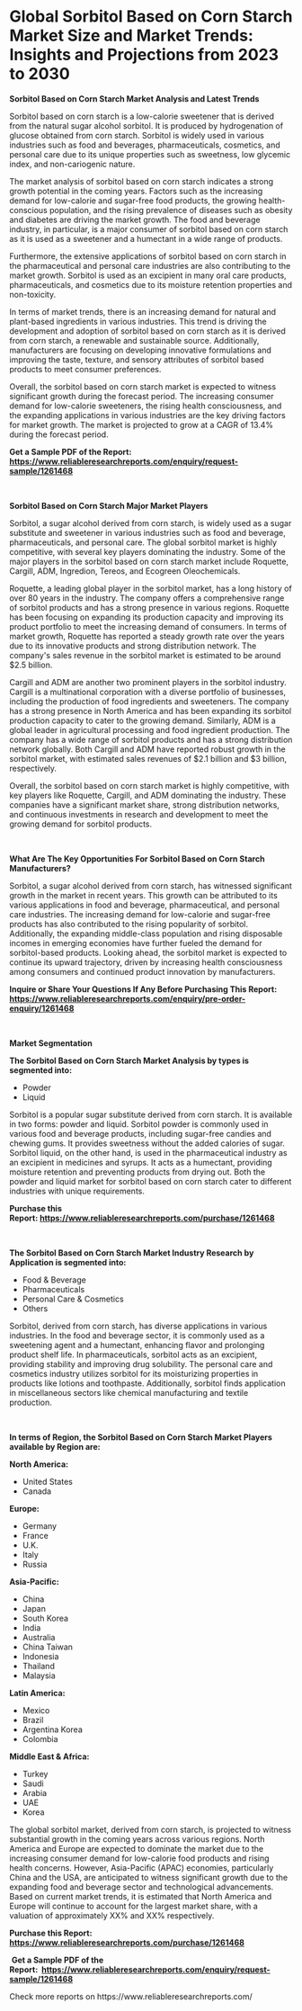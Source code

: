 <p><h1>Global Sorbitol Based on Corn Starch Market Size and Market Trends: Insights and Projections from 2023 to 2030</h1></p><p><strong>Sorbitol Based on Corn Starch Market Analysis and Latest Trends</strong></p>
<p><p>Sorbitol based on corn starch is a low-calorie sweetener that is derived from the natural sugar alcohol sorbitol. It is produced by hydrogenation of glucose obtained from corn starch. Sorbitol is widely used in various industries such as food and beverages, pharmaceuticals, cosmetics, and personal care due to its unique properties such as sweetness, low glycemic index, and non-cariogenic nature.</p><p>The market analysis of sorbitol based on corn starch indicates a strong growth potential in the coming years. Factors such as the increasing demand for low-calorie and sugar-free food products, the growing health-conscious population, and the rising prevalence of diseases such as obesity and diabetes are driving the market growth. The food and beverage industry, in particular, is a major consumer of sorbitol based on corn starch as it is used as a sweetener and a humectant in a wide range of products.</p><p>Furthermore, the extensive applications of sorbitol based on corn starch in the pharmaceutical and personal care industries are also contributing to the market growth. Sorbitol is used as an excipient in many oral care products, pharmaceuticals, and cosmetics due to its moisture retention properties and non-toxicity.</p><p>In terms of market trends, there is an increasing demand for natural and plant-based ingredients in various industries. This trend is driving the development and adoption of sorbitol based on corn starch as it is derived from corn starch, a renewable and sustainable source. Additionally, manufacturers are focusing on developing innovative formulations and improving the taste, texture, and sensory attributes of sorbitol based products to meet consumer preferences.</p><p>Overall, the sorbitol based on corn starch market is expected to witness significant growth during the forecast period. The increasing consumer demand for low-calorie sweeteners, the rising health consciousness, and the expanding applications in various industries are the key driving factors for market growth. The market is projected to grow at a CAGR of 13.4% during the forecast period.</p></p>
<p><strong>Get a Sample PDF of the Report:&nbsp; <a href="https://www.reliableresearchreports.com/enquiry/request-sample/1261468">https://www.reliableresearchreports.com/enquiry/request-sample/1261468</a></strong></p>
<p>&nbsp;</p>
<p><strong>Sorbitol Based on Corn Starch Major Market Players</strong></p>
<p><p>Sorbitol, a sugar alcohol derived from corn starch, is widely used as a sugar substitute and sweetener in various industries such as food and beverage, pharmaceuticals, and personal care. The global sorbitol market is highly competitive, with several key players dominating the industry. Some of the major players in the sorbitol based on corn starch market include Roquette, Cargill, ADM, Ingredion, Tereos, and Ecogreen Oleochemicals.</p><p>Roquette, a leading global player in the sorbitol market, has a long history of over 80 years in the industry. The company offers a comprehensive range of sorbitol products and has a strong presence in various regions. Roquette has been focusing on expanding its production capacity and improving its product portfolio to meet the increasing demand of consumers. In terms of market growth, Roquette has reported a steady growth rate over the years due to its innovative products and strong distribution network. The company's sales revenue in the sorbitol market is estimated to be around $2.5 billion.</p><p>Cargill and ADM are another two prominent players in the sorbitol industry. Cargill is a multinational corporation with a diverse portfolio of businesses, including the production of food ingredients and sweeteners. The company has a strong presence in North America and has been expanding its sorbitol production capacity to cater to the growing demand. Similarly, ADM is a global leader in agricultural processing and food ingredient production. The company has a wide range of sorbitol products and has a strong distribution network globally. Both Cargill and ADM have reported robust growth in the sorbitol market, with estimated sales revenues of $2.1 billion and $3 billion, respectively.</p><p>Overall, the sorbitol based on corn starch market is highly competitive, with key players like Roquette, Cargill, and ADM dominating the industry. These companies have a significant market share, strong distribution networks, and continuous investments in research and development to meet the growing demand for sorbitol products.</p></p>
<p>&nbsp;</p>
<p><strong>What Are The Key Opportunities For Sorbitol Based on Corn Starch Manufacturers?</strong></p>
<p><p>Sorbitol, a sugar alcohol derived from corn starch, has witnessed significant growth in the market in recent years. This growth can be attributed to its various applications in food and beverage, pharmaceutical, and personal care industries. The increasing demand for low-calorie and sugar-free products has also contributed to the rising popularity of sorbitol. Additionally, the expanding middle-class population and rising disposable incomes in emerging economies have further fueled the demand for sorbitol-based products. Looking ahead, the sorbitol market is expected to continue its upward trajectory, driven by increasing health consciousness among consumers and continued product innovation by manufacturers.</p></p>
<p><strong>Inquire or Share Your Questions If Any Before Purchasing This Report: <a href="https://www.reliableresearchreports.com/enquiry/pre-order-enquiry/1261468">https://www.reliableresearchreports.com/enquiry/pre-order-enquiry/1261468</a></strong></p>
<p>&nbsp;</p>
<p><strong>Market Segmentation</strong></p>
<p><strong>The Sorbitol Based on Corn Starch Market Analysis by types is segmented into:</strong></p>
<p><ul><li>Powder</li><li>Liquid</li></ul></p>
<p><p>Sorbitol is a popular sugar substitute derived from corn starch. It is available in two forms: powder and liquid. Sorbitol powder is commonly used in various food and beverage products, including sugar-free candies and chewing gums. It provides sweetness without the added calories of sugar. Sorbitol liquid, on the other hand, is used in the pharmaceutical industry as an excipient in medicines and syrups. It acts as a humectant, providing moisture retention and preventing products from drying out. Both the powder and liquid market for sorbitol based on corn starch cater to different industries with unique requirements.</p></p>
<p><strong>Purchase this Report:&nbsp;<a href="https://www.reliableresearchreports.com/purchase/1261468">https://www.reliableresearchreports.com/purchase/1261468</a></strong></p>
<p>&nbsp;</p>
<p><strong>The Sorbitol Based on Corn Starch Market Industry Research by Application is segmented into:</strong></p>
<p><ul><li>Food & Beverage</li><li>Pharmaceuticals</li><li>Personal Care & Cosmetics</li><li>Others</li></ul></p>
<p><p>Sorbitol, derived from corn starch, has diverse applications in various industries. In the food and beverage sector, it is commonly used as a sweetening agent and a humectant, enhancing flavor and prolonging product shelf life. In pharmaceuticals, sorbitol acts as an excipient, providing stability and improving drug solubility. The personal care and cosmetics industry utilizes sorbitol for its moisturizing properties in products like lotions and toothpaste. Additionally, sorbitol finds application in miscellaneous sectors like chemical manufacturing and textile production.</p></p>
<p>&nbsp;</p>
<p><strong>In terms of Region, the Sorbitol Based on Corn Starch Market Players available by Region are:</strong></p>
<p>
    <p> <strong> North America: </strong>
        <ul>
            <li>United States</li>
            <li>Canada</li>
        </ul>
        </p> 
    <p> <strong> Europe: </strong>
        <ul>
            <li>Germany</li>
            <li>France</li>
            <li>U.K.</li>
            <li>Italy</li>
            <li>Russia</li>
        </ul>
        </p> 
    <p> <strong> Asia-Pacific: </strong>
        <ul>
            <li>China</li>
            <li>Japan</li>
            <li>South Korea</li>
            <li>India</li>
            <li>Australia</li>
            <li>China Taiwan</li>
            <li>Indonesia</li>
            <li>Thailand</li>
            <li>Malaysia</li>
        </ul>
        </p> 
    <p> <strong> Latin America: </strong>
        <ul>
            <li>Mexico</li>
            <li>Brazil</li>
            <li>Argentina Korea</li>
            <li>Colombia</li>
        </ul>
        </p> 
    <p> <strong> Middle East & Africa: </strong>
        <ul>
            <li>Turkey</li>
            <li>Saudi</li>
            <li>Arabia</li>
            <li>UAE</li>
            <li>Korea</li>
        </ul>
    </p>
    </p>
<p><p>The global sorbitol market, derived from corn starch, is projected to witness substantial growth in the coming years across various regions. North America and Europe are expected to dominate the market due to the increasing consumer demand for low-calorie food products and rising health concerns. However, Asia-Pacific (APAC) economies, particularly China and the USA, are anticipated to witness significant growth due to the expanding food and beverage sector and technological advancements. Based on current market trends, it is estimated that North America and Europe will continue to account for the largest market share, with a valuation of approximately XX% and XX% respectively.</p></p>
<p><strong>Purchase this Report: <a href="https://www.reliableresearchreports.com/purchase/1261468">https://www.reliableresearchreports.com/purchase/1261468</a></strong></p>
<p>&nbsp;<strong>Get a Sample PDF of the Report:&nbsp;&nbsp;<a href="https://www.reliableresearchreports.com/enquiry/request-sample/1261468">https://www.reliableresearchreports.com/enquiry/request-sample/1261468</a></strong></p>
<p><strong></strong></p>
<p>Check more reports on https://www.reliableresearchreports.com/</p>